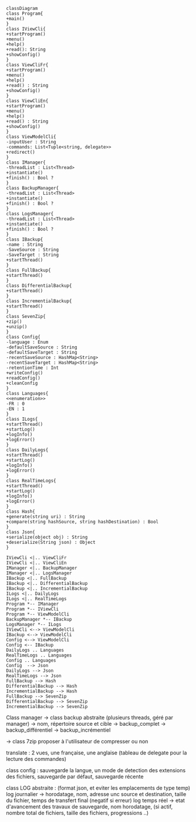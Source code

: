 ﻿```mermaid
classDiagram
class Program{
+main()
}
class IViewCli{
+startProgram()
+menu()
+help()
+read(): String
+showConfig()
}
class ViewCliFr{
+startProgram()
+menu()
+help()
+read() : String
+showConfig()
}
class ViewCliEn{
+startProgram()
+menu()
+help()
+read() : String
+showConfig()
}
class ViewModelCli{
-inputUser : String
-commands: List<Tuple<string, delegate>>
+redirect()
}
class IManager{
-threadList : List<Thread>
+instantiate()
+finish() : Bool ?
}
class BackupManager{
-threadList : List<Thread>
+instantiate()
+finish() : Bool ?
}
class LogsManager{
-threadList : List<Thread>
+instantiate()
+finish() : Bool ?
}
class IBackup{
-name : String
-SaveSource : String
-SaveTarget : String
+startThread()
}
class FullBackup{
+startThread()
}
class DifferentialBackup{
+startThread()
}
class IncrementialBackup{
+startThread()
}
class SevenZip{
+zip()
+unzip()
}
class Config{
-language : Enum
-defaultSaveSource : String
-defaultSaveTarget : String
-recentSaveSource : HashMap<String>
-recentSaveTarget : HashMap<String>
-retentionTime : Int
+writeConfig()
+readConfig()
+cleanConfig
}
class Languages{
<<enumeration>>
-FR : 0
-EN : 1
}
class ILogs{
+startThread()
+startLog()
+logInfo()
+logError()
}
class DailyLogs{
+startThread()
+startLog()
+logInfo()
+logError()
}
class RealTimeLogs{
+startThread()
+startLog()
+logInfo()
+logError()
}
class Hash{
+generate(string uri) : String
+compare(string hashSource, string hashDestination) : Bool
}
class Json{
+serialize(object obj) : String
+deserialize(String json) : Object
}

IViewCli <|.. ViewCliFr
IViewCli <|.. ViewCliEn
IManager <|.. BackupManager
IManager <|.. LogsManager
IBackup <|.. FullBackup
IBackup <|.. DifferentialBackup
IBackup <|.. IncrementialBackup
ILogs <|.. DailyLogs
ILogs <|.. RealTimeLogs
Program *-- IManager
Program *-- IViewCli
Program *-- ViewModelCli
BackupManager *-- IBackup
LogsManager *-- ILogs
IViewCli <--> ViewModelCli
IBackup <--> ViewModelCli
Config <--> ViewModelCli
Config <-- IBackup
DailyLogs .. Languages
RealTimeLogs .. Languages
Config .. Languages
Config  --> Json
DailyLogs --> Json
RealTimeLogs --> Json
FullBackup --> Hash
DifferentialBackup --> Hash
IncrementialBackup --> Hash
FullBackup --> SevenZip
DifferentialBackup --> SevenZip
IncrementialBackup --> SevenZip
```





Class manager
-> class backup abstraite (plusieurs threads, géré par manager) -> nom, répertoire source et cible
    -> backup_complet
    -> backup_différentiel
    -> backup_incrémentiel

-> class 7zip proposer à l'utilisateur de compresser ou non

translate :  2 vues, une française, une anglaise (tableau de delegate pour la lecture des commandes)

class config : sauvegarde la langue, un mode de detection des extensions des fichiers, sauvegarde par défaut, sauvegarde récente

class LOG abstraite : (format json, et eviter les emplacements de type temp)
    log journalier -> horodatage, nom, adresse unc source et destination, taille du fichier, temps de transfert final (negatif si erreur)
    log temps réel -> etat d'avancement des travaux de sauvegarde, nom horodatage, (si actif, nombre total de fichiers, taille des fichiers, progressions ..)


